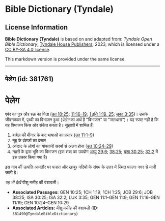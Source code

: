# Bible Dictionary (Tyndale)

## License Information

**Bible Dictionary (Tyndale)** is based on and adapted from: _Tyndale Open Bible Dictionary_, [Tyndale House Publishers](https://tyndaleopenresources.com/), 2023, which is licensed under a [CC BY-SA 4.0 license](https://creativecommons.org/licenses/by-sa/4.0/legalcode.en).

This markdown version is provided under the same license.



--------------------------------

## पेलेग (id: 381761)

पेलेग
=====

एबेर का पुत्र और रऊ का पिता ([उत 10:25](https://ref.ly/Gen10:25); [11:16–19](https://ref.ly/Gen11:16-Gen11:19); [1 इति 1:19, 25](https://ref.ly/1Chr1:19,1Chr1:25); [लूका 3:35](https://ref.ly/Luke3:35))। उसके जीवनकाल में, पृथ्वी का विभाजन हुआ (*पेलेग* का अर्थ है "विभाजन" या "जलधारा")। यह स्पष्ट नहीं है कि यह विभाजन किस ओर संकेत करता है। सुझावों में शामिल हैं:

1. बाबेल की मीनार के बाद भाषाओं का प्रसार ([उत 11:1–9](https://ref.ly/Gen11:1-Gen11:9))
2. नूह के वंशजों का प्रसार
3. अर्पक्षद के लोगों का योक्तानी अरबों से अलग होना ([उत 10:24–29](https://ref.ly/Gen10:24-Gen10:29))
4. नहरों के द्वारा भूमि का विभाजन (इस शब्द का उपयोग [अय्यू 29:6](https://ref.ly/Job29:6); [38:25](https://ref.ly/Job38:25); [यशा 30:25](https://ref.ly/Isa30:25); [32:2](https://ref.ly/Isa32:2) में इस प्रकार किया गया है)

इस नाम की उत्पत्ति आमतौर पर फरात और खाबुर नदियों के संगम के उत्तर में स्थित फाल्गा नगर से मानी जाती है।

*यह भी देखें* यीशु मसीह की वंशावली।

* **Associated Passages:** GEN 10:25; 1CH 1:19; 1CH 1:25; JOB 29:6; JOB 38:25; ISA 30:25; ISA 32:2; LUK 3:35; GEN 11:1–GEN 11:9; GEN 11:16–GEN 11:19; GEN 10:24–GEN 10:29
* **Associated Articles:** यीशु मसीह की वंशावली (ID: `381490@TyndaleBibleDictionary`)

